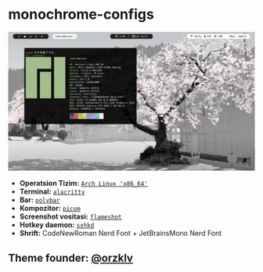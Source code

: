 # monochrome-configs
![""](screenshot.png)

- **Operatsion Tizim:** [`Arch Linux 'x86_64'`](https://archlinux.org/)
- **Terminal:** [`alacritty`](https://github.com/alacritty/alacritty)
- **Bar:** [`polybar`](https://github.com/polybar/polybar)
- **Kompozitor:** [`picom`](https://github.com/yshui/picom)
- **Screenshot vositasi:** [`flameshot`](https://flameshot.org)
- **Hotkey daemon:** [`sxhkd`](https://github.com/baskerville/sxhkd)
- **Shrift:** CodeNewRoman Nerd Font + JetBrainsMono Nerd Font

## Theme founder: [@orzklv](https://github.com/orzklv)
